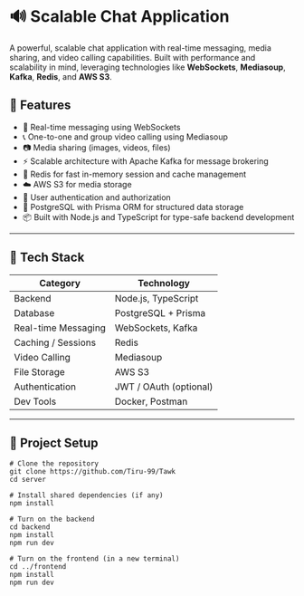# 🔊 Scalable Chat Application

A powerful, scalable chat application with real-time messaging, media sharing, and video calling capabilities. Built with performance and scalability in mind, leveraging technologies like **WebSockets**, **Mediasoup**, **Kafka**, **Redis**, and **AWS S3**.

## 🚀 Features

- 🔁 Real-time messaging using WebSockets
- 📞 One-to-one and group video calling using Mediasoup
- 📷 Media sharing (images, videos, files)
- ⚡ Scalable architecture with Apache Kafka for message brokering
- 🧠 Redis for fast in-memory session and cache management
- ☁️ AWS S3 for media storage
- 👥 User authentication and authorization
- 💾 PostgreSQL with Prisma ORM for structured data storage
- 📦 Built with Node.js and TypeScript for type-safe backend development

---

## 🧱 Tech Stack

| Category            | Technology         |
|---------------------|--------------------|
| Backend             | Node.js, TypeScript |
| Database            | PostgreSQL + Prisma |
| Real-time Messaging | WebSockets, Kafka   |
| Caching / Sessions  | Redis              |
| Video Calling       | Mediasoup          |
| File Storage        | AWS S3             |
| Authentication      | JWT / OAuth (optional) |
| Dev Tools           | Docker, Postman    |

---

## 📁 Project Setup

```
# Clone the repository
git clone https://github.com/Tiru-99/Tawk
cd server

# Install shared dependencies (if any)
npm install

# Turn on the backend
cd backend
npm install
npm run dev

# Turn on the frontend (in a new terminal)
cd ../frontend
npm install
npm run dev
